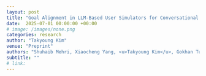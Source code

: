 ```yaml
---
layout: post
title: "Goal Alignment in LLM-Based User Simulators for Conversational AI"
date:  2025-07-01 00:00:00 +00:00
# image: /images/none.png
categories: research
author: "Takyoung Kim"
venue: "Preprint"
authors: "Shuhaib Mehri, Xiaocheng Yang, <u>Takyoung Kim</u>, Gokhan Tur, Shikib Mehri, Dilek Hakkani-Tür"
subtitle: ""
# link: 
---
```


